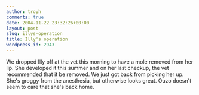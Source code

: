 ```yaml
---
author: troyh
comments: true
date: 2004-11-22 23:32:26+00:00
layout: post
slug: illys-operation
title: Illy's operation
wordpress_id: 2943
---
```


We dropped Illy off at the vet this morning to have a mole removed from her lip. She developed it this summer and on her last checkup, the vet recommended that it be removed. We just got back from picking her up. She's groggy from the anesthesia, but otherwise looks great. Ouzo doesn't seem to care that she's back home.
